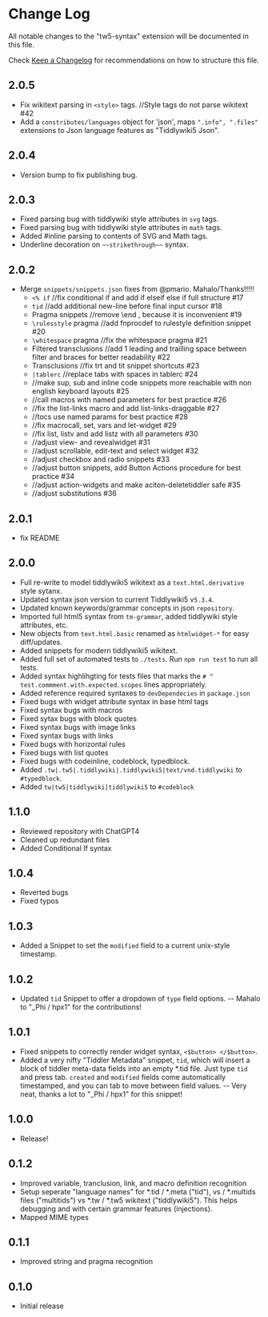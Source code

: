 # Change Log

All notable changes to the "tw5-syntax" extension will be documented in this file.

Check [Keep a Changelog](http://keepachangelog.com/) for recommendations on how to structure this file.

## 2.0.5
- Fix wikitext parsing in `<style>` tags. //Style tags do not parse wikitext #42
- Add a `constributes/languages` object for 'json', maps `".info", ".files"` extensions to Json language features as "Tiddlywiki5 Json".

## 2.0.4
- Version bump to fix publishing bug.

## 2.0.3
- Fixed parsing bug with tiddlywiki style attributes in `svg` tags.
- Fixed parsing bug with tiddlywiki style attributes in `math` tags.
- Added #inline parsing to contents of SVG and Math tags.
- Underline decoration on `~~strikethrough~~` syntax.

## 2.0.2
- Merge `snippets/snippets.json` fixes from @pmario. Mahalo/Thanks!!!!!
  - `<% if` //fix conditional if and add if elseif else if full structure #17
  - `tid` //add additional new-line before final input cursor #18
  - Pragma snippets //remove \end <name>, because it is inconvenient #19
  - `\rulesstyle` pragma //add fnprocdef to rulestyle definition snippet #20
  - `\whitespace` pragma //fix the whitespace pragma #21
  - Filtered transclusions //add 1 leading and trailling space between filter and braces for better readability #22
  - Transclusions //fix trt and tit snippet shortcuts #23
  - `|tablerc` //replace tabs with spaces in tablerc #24
  - //make sup, sub and inline code snippets more reachable with non english keyboard layouts #25
  - //call macros with named parameters for best practice #26
  - //fix the list-links macro and add list-links-draggable #27
  - //tocs use named params for best practice #28
  - //fix macrocall, set, vars and let-widget #29
  - //fix list, listv and add listz with all parameters #30
  - //adjust view- and revealwidget #31
  - //adjust scrollable, edit-text and select widget #32
  - //adjust checkbox and radio snippets #33
  - //adjust button snippets, add Button Actions procedure for best practice #34
  - //adjust action-widgets and make aciton-deletetiddler safe #35
  - //adjust substitutions #36

## 2.0.1
- fix README

## 2.0.0
- Full re-write to model tiddlywiki5 wikitext as a `text.html.derivative` style sytanx.
- Updated syntax json version to current Tiddlywiki5 v`5.3.4`.
- Updated known keywords/grammar concepts in json `repository`.
- Imported full html5 syntax from `tm-grammar`, added tiddlywiki style attributes, etc.
- New objects from `text.html.basic` renamed as `htmlwidget-*` for easy diff/updates.
- Added snippets for modern tiddlywiki5 wikitext.
- Added full set of automated tests to `./tests`. Run `npm run test` to run all tests.
- Added syntax highlihgting for tests files that marks the `# ^ test.commment.with.expected.scopes` lines appropriately.
- Added reference required syntaxes to `devDependecies` in `package.json`
- Fixed bugs with widget attribute syntax in base html tags
- Fixed syntax bugs with macros
- Fixed sytax bugs with block quotes
- Fixed syntax bugs with image links
- Fixed syntax bugs with links
- Fixed bugs with horizontal rules
- Fixed bugs with list quotes
- Fixed bugs with codeinline, codeblock, typedblock.
- Added `.tw|.tw5|.tiddlywiki|.tiddlywiki5|text/vnd.tiddlywiki` to `#typedblock`.
- Added `tw|tw5|tiddlywiki|tiddlywiki5` to `#codeblock`

## 1.1.0
- Reviewed repository with ChatGPT4
- Cleaned up redundant files
- Added Conditional If syntax

## 1.0.4
- Reverted bugs
- Fixed typos

## 1.0.3
- Added a Snippet to set the `modified` field to a current unix-style timestamp.

## 1.0.2
- Updated `tid` Snippet to offer a dropdown of `type` field options.
-- Mahalo to "_Phi / hpx1" for the contributions!

## 1.0.1

- Fixed snippets to correctly render widget syntax, `<$button> </$button>`.
- Added a very nifty "Tiddler Metadata" snippet, `tid`, which will insert a block of tiddler meta-data fields into an empty *.tid file. Just type `tid` and press tab. `created` and `modified` fields come automatically timestamped, and you can tab to move between field values.
-- Very neat, thanks a lot to "_Phi / hpx1" for this snippet!

## 1.0.0

- Release!

## 0.1.2

- Improved variable, tranclusion, link, and macro definition recognition
- Setup seperate "language names" for *.tid / *.meta ("tid"), vs  / *.multids files ("multitids") vs *.tw / *.tw5 wikitext ("tiddlywiki5"). This helps debugging and with certain grammar features (injections).
- Mapped MIME types

## 0.1.1

- Improved string and pragma recognition

## 0.1.0

- Initial release